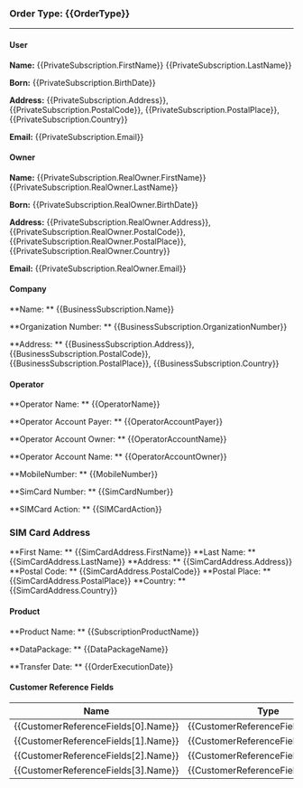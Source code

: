 ### Order Type: {{OrderType}}
---
#### User
**Name:**  {{PrivateSubscription.FirstName}} {{PrivateSubscription.LastName}}

**Born:**  {{PrivateSubscription.BirthDate}}

**Address:**  {{PrivateSubscription.Address}}, {{PrivateSubscription.PostalCode}}, {{PrivateSubscription.PostalPlace}}, {{PrivateSubscription.Country}}

**Email:**  {{PrivateSubscription.Email}}

#### Owner
**Name:**  {{PrivateSubscription.RealOwner.FirstName}} {{PrivateSubscription.RealOwner.LastName}}

**Born:**  {{PrivateSubscription.RealOwner.BirthDate}}

**Address:**  {{PrivateSubscription.RealOwner.Address}}, {{PrivateSubscription.RealOwner.PostalCode}}, {{PrivateSubscription.RealOwner.PostalPlace}}, {{PrivateSubscription.RealOwner.Country}}

**Email:**  {{PrivateSubscription.RealOwner.Email}}

#### Company
**Name: ** {{BusinessSubscription.Name}}

**Organization Number: ** {{BusinessSubscription.OrganizationNumber}}

**Address: ** {{BusinessSubscription.Address}}, {{BusinessSubscription.PostalCode}}, {{BusinessSubscription.PostalPlace}}, {{BusinessSubscription.Country}}

#### Operator
**Operator Name: ** {{OperatorName}}

**Operator Account Payer: ** {{OperatorAccountPayer}}

**Operator Account Owner: ** {{OperatorAccountName}}

**Operator Account Name: ** {{OperatorAccountOwner}}

**MobileNumber: ** {{MobileNumber}}

**SimCard Number: ** {{SimCardNumber}}

**SIMCard Action: ** {{SIMCardAction}}

### SIM Card Address
**First Name: ** {{SimCardAddress.FirstName}}
**Last Name: ** {{SimCardAddress.LastName}}
**Address: ** {{SimCardAddress.Address}}
**Postal Code: ** {{SimCardAddress.PostalCode}}
**Postal Place: ** {{SimCardAddress.PostalPlace}}
**Country: ** {{SimCardAddress.Country}}

#### Product
**Product Name: ** {{SubscriptionProductName}}

**DataPackage: ** {{DataPackageName}}

**Transfer Date: ** {{OrderExecutionDate}}

#### Customer Reference Fields
| Name    | Type    | Value   |
|---------|---------|---------|
| {{CustomerReferenceFields[0].Name}} | {{CustomerReferenceFields[0].Type}} | CustomerReferenceFields[0].Value |
| {{CustomerReferenceFields[1].Name}} | {{CustomerReferenceFields[1].Type}} | CustomerReferenceFields[1].Value |
| {{CustomerReferenceFields[2].Name}} | {{CustomerReferenceFields[2].Type}} | CustomerReferenceFields[2].Value |
| {{CustomerReferenceFields[3].Name}} | {{CustomerReferenceFields[3].Type}} | CustomerReferenceFields[3].Value |
